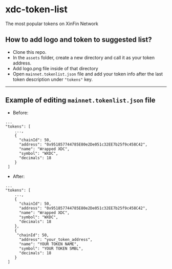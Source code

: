 # xdc-token-list
The most popular tokens on XinFin Network


## How to add logo and token to suggested list?

 - Clone this repo.
 - In the `assets` folder, create a new directory and call it as your token address.
 - Add logo.png file inside of that directory
 - Open `mainnet.tokenlist.json` file and add your token info after the last token description under `"tokens"` key.

---

## Example of editing `mainnet.tokenlist.json` file
- Before: 
```
...
"tokens": [
    ...,
    {
      "chainId": 50,
      "address": "0x951857744785E80e2De051c32EE7b25f9c458C42",
      "name": "Wrapped XDC",
      "symbol": "WXDC",
      "decimals": 18
    }
 ]
```
- After: 
```
...
"tokens": [
    ...,
    {
      "chainId": 50,
      "address": "0x951857744785E80e2De051c32EE7b25f9c458C42",
      "name": "Wrapped XDC",
      "symbol": "WXDC",
      "decimals": 18
    },
    {
     "chainId": 50,
      "address": "your_token_address",
      "name": "YOUR TOKEN NAME",
      "symbol": "YOUR TOKEN SMBL",
      "decimals": 18
    }
 ]
```

